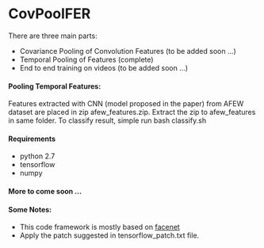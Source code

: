 # CovPoolFER

There are three main parts:
* Covariance Pooling of Convolution Features (to be added soon ...)
* Temporal Pooling of Features (complete)
* End to end training on videos (to be added soon ...)


#### Pooling Temporal Features:
Features extracted with CNN (model proposed in the paper) from AFEW dataset are placed in zip afew_features.zip. Extract the zip to afew_features in same folder. To classify result, simple run bash classify.sh

#### Requirements
* python 2.7
* tensorflow
* numpy

#### More to come soon ...

#### Some Notes:
* This code framework is mostly based on [facenet](https://github.com/davidsandberg/facenet)
* Apply the patch suggested in tensorflow_patch.txt file.


